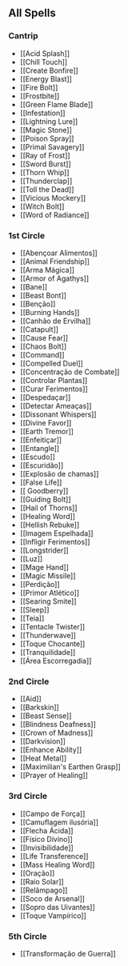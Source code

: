 ## All Spells

### Cantrip
- [[Acid Splash]]
- [[Chill Touch]]
- [[Create Bonfire]]
- [[Energy Blast]]
- [[Fire Bolt]]
- [[Frostbite]]
- [[Green Flame Blade]]
- [[Infestation]]
- [[Lightning Lure]]
- [[Magic Stone]]
- [[Poison Spray]]
- [[Primal Savagery]]
- [[Ray of Frost]]
- [[Sword Burst]]
- [[Thorn Whip]]
- [[Thunderclap]]
- [[Toll the Dead]]
- [[Vicious Mockery]]
- [[Witch Bolt]]
- [[Word of Radiance]]

### 1st Circle
- [[Abençoar Alimentos]]
- [[Animal Friendship]]
- [[Arma Mágica]]
- [[Armor of Agathys]]
- [[Bane]]
- [[Beast Bont]]
- [[Benção]]
- [[Burning Hands]]
- [[Canhão de Ervilha]]
- [[Catapult]]
- [[Cause Fear]]
- [[Chaos Bolt]]
- [[Command]]
- [[Compelled Duel]]
- [[Concentração de Combate]]
- [[Controlar Plantas]]
- [[Curar Ferimentos]]
- [[Despedaçar]]
- [[Detectar Ameaças]]
- [[Dissonant Whispers]]
- [[Divine Favor]]
- [[Earth Tremor]]
- [[Enfeitiçar]]
- [[Entangle]]
- [[Escudo]]
- [[Escuridão]]
- [[Explosão de chamas]]
- [[False Life]]
- [[ Goodberry]]
- [[Guiding Bolt]]
- [[Hail of Thorns]]
- [[Healing Word]]
- [[Hellish Rebuke]]
- [[Imagem Espelhada]]
- [[Infligir Ferimentos]]
- [[Longstrider]]
- [[Luz]]
- [[Mage Hand]]
- [[Magic Missile]]
- [[Perdição]]
- [[Primor Atlético]]
- [[Searing Smite]]
- [[Sleep]]
- [[Teia]]
- [[Tentacle Twister]]
- [[Thunderwave]]
- [[Toque Chocante]]
- [[Tranquilidade]]
- [[Área Escorregadia]]

### 2nd Circle
- [[Aid]]
- [[Barkskin]]
- [[Beast Sense]]
- [[Blindness Deafness]]
- [[Crown of Madness]]
- [[Darkvision]]
- [[Enhance Ability]]
- [[Heat Metal]]
- [[Maximilian's Earthen Grasp]]
- [[Prayer of Healing]]

### 3rd Circle
- [[Campo de Força]]
- [[Camuflagem ilusória]]
- [[Flecha Ácida]]
- [[Físico Divino]]
- [[Invisibilidade]]
- [[Life Transference]]
- [[Mass Healing Word]]
- [[Oração]]
- [[Raio Solar]]
- [[Relâmpago]]
- [[Soco de Arsenal]]
- [[Sopro das Uivantes]]
- [[Toque Vampírico]]

### 5th Circle
- [[Transformação de Guerra]]
